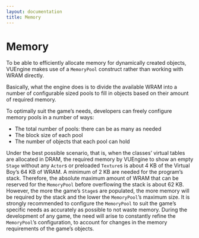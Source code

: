 ```yaml
---
layout: documentation
title: Memory
---
```


# Memory

To be able to efficiently allocate memory for dynamically created objects, VUEngine makes use of a `MemoryPool` construct rather than working with WRAM directly.

Basically, what the engine does is to divide the available WRAM into a number of configurable sized pools to fill in objects based on their amount of required memory.

To optimally suit the game’s needs, developers can freely configure memory pools in a number of ways:

* The total number of pools: there can be as many as needed
* The block size of each pool
* The number of objects that each pool can hold

Under the best possible scenario, that is, when the classes’ virtual tables are allocated in DRAM, the required memory by VUEngine to show an empty `Stage` without any `Actor`s or preloaded `Texture`s is about 4 KB of the Virtual Boy’s 64 KB of WRAM.
A minimum of 2 KB are needed for the program’s stack. Therefore, the absolute maximum amount of WRAM that can be reserved for the `MemoryPool` before overflowing the stack is about 62 KB. However, the more the game’s `Stage`s are populated, the more memory will be required by the stack and the lower the `MemoryPool`’s maximum size.
It is strongly recommended to configure the `MemoryPool` to suit the game’s specific needs as accurately as possible to not waste memory. During the development of any game, the need will arise to constantly refine the `MemoryPool`’s configuration, to account for changes in the memory requirements of the game’s objects.
